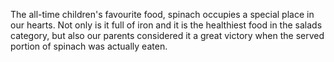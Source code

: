 The all-time children's favourite food, spinach occupies a special place in our hearts. Not only is it full of iron and it is the healthiest food in the salads category, but also our parents considered it a great victory when the served portion of spinach was actually eaten.